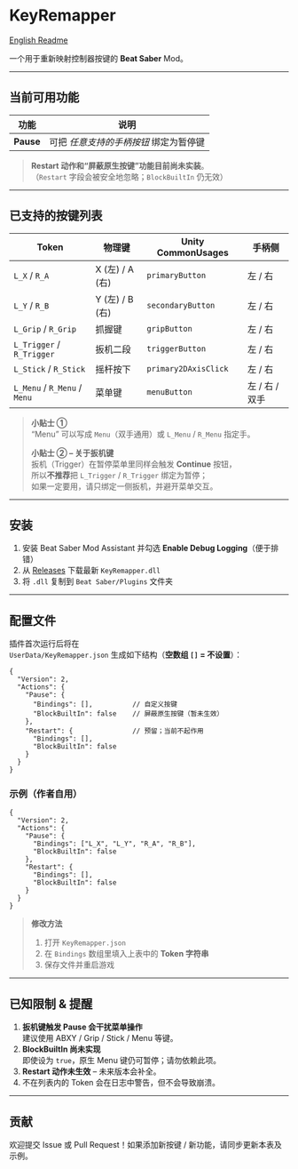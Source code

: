 # KeyRemapper

[English Readme](README.md)

一个用于重新映射控制器按键的 **Beat Saber** Mod。

---

## 当前可用功能

| 功能 | 说明 |
|------|------|
| **Pause** | 可把 _任意支持的手柄按钮_ 绑定为暂停键 |

> **Restart 动作和“屏蔽原生按键”功能目前尚未实装**。  
> （`Restart` 字段会被安全地忽略；`BlockBuiltIn` 仍无效）

---

## 已支持的按键列表

| Token | 物理键 | Unity **CommonUsages** | 手柄侧 |
|-------|--------|-----------------------|--------|
| `L_X` / `R_A` | X (左) / A (右) | `primaryButton` | 左 / 右 |
| `L_Y` / `R_B` | Y (左) / B (右) | `secondaryButton` | 左 / 右 |
| `L_Grip` / `R_Grip` | 抓握键 | `gripButton` | 左 / 右 |
| `L_Trigger` / `R_Trigger` | 扳机二段 | `triggerButton` | 左 / 右 |
| `L_Stick` / `R_Stick` | 摇杆按下 | `primary2DAxisClick` | 左 / 右 |
| `L_Menu` / `R_Menu` / `Menu` | 菜单键 | `menuButton` | 左 / 右 / 双手 |

> **小贴士 ①**  
> “Menu” 可以写成 `Menu`（双手通用）或 `L_Menu` / `R_Menu` 指定手。
>
> **小贴士 ② – 关于扳机键**  
> 扳机（Trigger）在暂停菜单里同样会触发 **Continue** 按钮，  
> 所以**不推荐**把 `L_Trigger` / `R_Trigger` 绑定为暂停；  
> 如果一定要用，请只绑定一侧扳机，并避开菜单交互。

---

## 安装

1. 安装 Beat Saber Mod Assistant 并勾选 **Enable Debug Logging**（便于排错）
2. 从 [Releases](https://github.com/lyyQwQ/KeyRemapper/releases) 下载最新 `KeyRemapper.dll`
3. 将 `.dll` 复制到 `Beat Saber/Plugins` 文件夹

---

## 配置文件

插件首次运行后将在  
`UserData/KeyRemapper.json` 生成如下结构（**空数组 `[]` = 不设置**）：

```jsonc
{
  "Version": 2,
  "Actions": {
    "Pause": {
      "Bindings": [],          // 自定义按键
      "BlockBuiltIn": false    // 屏蔽原生按键（暂未生效）
    },
    "Restart": {               // 预留；当前不起作用
      "Bindings": [],
      "BlockBuiltIn": false
    }
  }
}
```

### 示例（作者自用）

```jsonc
{
  "Version": 2,
  "Actions": {
    "Pause": {
      "Bindings": ["L_X", "L_Y", "R_A", "R_B"],
      "BlockBuiltIn": false
    },
    "Restart": {
      "Bindings": [],
      "BlockBuiltIn": false
    }
  }
}
```

> **修改方法**
> 1. 打开 `KeyRemapper.json`
> 2. 在 `Bindings` 数组里填入上表中的 **Token 字符串**
> 3. 保存文件并重启游戏

---

## 已知限制 & 提醒

1. **扳机键触发 Pause 会干扰菜单操作**  
   建议使用 ABXY / Grip / Stick / Menu 等键。
2. **BlockBuiltIn 尚未实现**  
   即使设为 `true`，原生 Menu 键仍可暂停；请勿依赖此项。
3. **Restart 动作未生效** – 未来版本会补全。
4. 不在列表内的 Token 会在日志中警告，但不会导致崩溃。

---

## 贡献

欢迎提交 Issue 或 Pull Request！如果添加新按键 / 新功能，请同步更新本表及示例。
